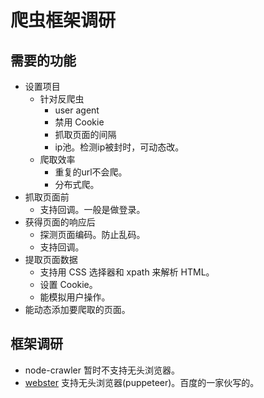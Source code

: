 # 爬虫框架调研
## 需要的功能
* 设置项目
  * 针对反爬虫
    * user agent
    * 禁用 Cookie
    * 抓取页面的间隔
    * ip池。检测ip被封时，可动态改。
  * 爬取效率
    * 重复的url不会爬。
    * 分布式爬。
* 抓取页面前
  * 支持回调。一般是做登录。
* 获得页面的响应后
  * 探测页面编码。防止乱码。
  * 支持回调。
* 提取页面数据
  * 支持用 CSS 选择器和 xpath 来解析 HTML。
  * 设置 Cookie。
  * 能模拟用户操作。
* 能动态添加要爬取的页面。

## 框架调研
* node-crawler 暂时不支持无头浏览器。
* [webster](https://github.com/zhuyingda/webster) 支持无头浏览器(puppeteer)。百度的一家伙写的。

